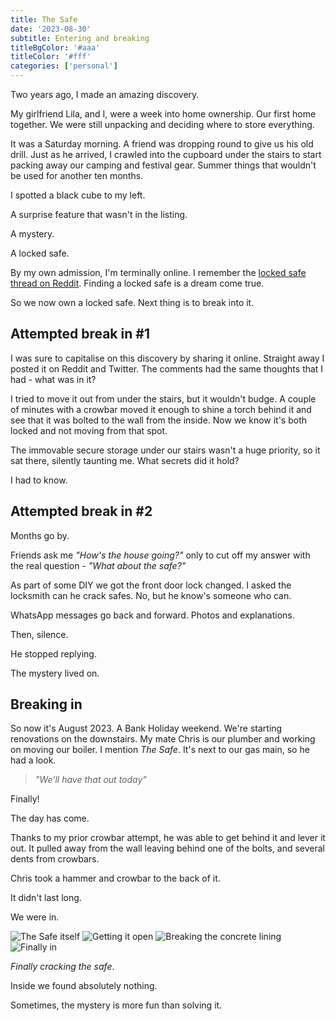 ```yaml
---
title: The Safe
date: '2023-08-30'
subtitle: Entering and breaking
titleBgColor: '#aaa'
titleColor: '#fff'
categories: ['personal']
---
```


Two years ago, I made an amazing discovery.

My girlfriend Lila, and I, were a week into home ownership. Our first home together. We were still unpacking and deciding where to store everything.

It was a Saturday morning. A friend was dropping round to give us his old drill. Just as he arrived, I crawled into the cupboard under the stairs to start packing away our camping and festival gear. Summer things that wouldn't be used for another ten months.

I spotted a black cube to my left.

A surprise feature that wasn't in the listing.

A mystery.

A locked safe.

By my own admission, I'm terminally online. I remember the [locked safe thread on Reddit](https://knowyourmeme.com/memes/events/the-mystery-vault). Finding a locked safe is a dream come true.

So we now own a locked safe. Next thing is to break into it.

## Attempted break in #1

I was sure to capitalise on this discovery by sharing it online. Straight away I posted it on Reddit and Twitter. The comments had the same thoughts that I had - what was in it?

I tried to move it out from under the stairs, but it wouldn't budge. A couple of minutes with a crowbar moved it enough to shine a torch behind it and see that it was bolted to the wall from the inside. Now we know it's both locked and not moving from that spot.

The immovable secure storage under our stairs wasn't a huge priority, so it sat there, silently taunting me. What secrets did it hold?

I had to know.

## Attempted break in #2

Months go by.

Friends ask me _"How's the house going?"_ only to cut off my answer with the real question - _"What about the safe?"_

As part of some DIY we got the front door lock changed. I asked the locksmith can he crack safes. No, but he know's someone who can.

WhatsApp messages go back and forward. Photos and explanations.

Then, silence.

He stopped replying.

The mystery lived on.

## Breaking in

So now it's August 2023. A Bank Holiday weekend. We're starting renovations on the downstairs. My mate Chris is our plumber and working on moving our boiler. I mention _The Safe_. It's next to our gas main, so he had a look.

> _"We'll have that out today"_

Finally!

The day has come.

Thanks to my prior crowbar attempt, he was able to get behind it and lever it out. It pulled away from the wall leaving behind one of the bolts, and several dents from crowbars.

Chris took a hammer and crowbar to the back of it.

It didn't last long.

We were in.

![The Safe itself](/images/blog/the-safe/safe_1.jpeg)
![Getting it open](/images/blog/the-safe/safe_2.jpeg)
![Breaking the concrete lining](/images/blog/the-safe/safe_3.jpeg)
![Finally in](/images/blog/the-safe/safe_4.jpeg)

_Finally cracking the safe_.

Inside we found absolutely nothing.

Sometimes, the mystery is more fun than solving it.
